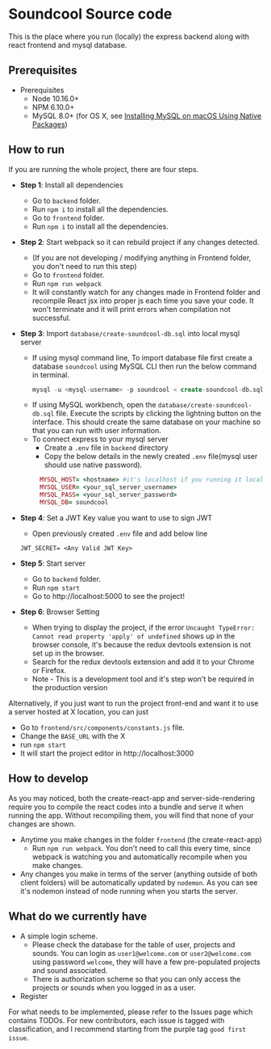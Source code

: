 # Soundcool Source code

This is the place where you run (locally) the express backend
along with react frontend and mysql database.

## Prerequisites

- Prerequisites
  - Node 10.16.0+
  - NPM 6.10.0+
  - MySQL 8.0+ (for OS X, see [Installing MySQL on macOS Using Native Packages](https://dev.mysql.com/doc/mysql-osx-excerpt/5.7/en/osx-installation-pkg.html))

## How to run

If you are running the whole project, there are four steps.

- **Step 1**: Install all dependencies

  - Go to `backend` folder.
  - Run `npm i` to install all the dependencies.
  - Go to `frontend` folder.
  - Run `npm i` to install all the dependencies.

- **Step 2**: Start webpack so it can rebuild project if any changes detected.

  - (If you are not developing / modifying anything in Frontend folder, you don't need to run this step)
  - Go to `frontend` folder.
  - Run `npm run webpack`
  - It will constantly watch for any changes made in Frontend folder and recompile React jsx into proper js each time you save your code. It won't terminate and it will print errors when compilation not successful.

- **Step 3**: Import `database/create-soundcool-db.sql` into local mysql server
  - If using mysql command line, To import database file first create a database `soundcool` using MySQL CLI then run the below command in terminal.
    ```sql
    mysql -u <mysql-username> -p soundcool < create-soundcool-db.sql
    ```
  - If using MySQL workbench, open the `database/create-soundcool-db.sql` file.
    Execute the scripts by clicking the lightning button on the interface. This should create
    the same database on your machine so that you can run with user information.
  - To connect express to your mysql server
    - Create a `.env` file in `backend` directory
    - Copy the below details in the newly created `.env` file(mysql user should use native password).
    ```ruby
      MYSQL_HOST= <hostname> #it's localhost if you running it locally
      MYSQL_USER= <your_sql_server_username>
      MYSQL_PASS= <your_sql_server_password>
      MYSQL_DB= soundcool
    ```
- **Step 4**: Set a JWT Key value you want to use to sign JWT
  - Open previously created `.env` file and add below line
  ```
  JWT_SECRET= <Any Valid JWT Key>
  ```
- **Step 5**: Start server

  - Go to `backend` folder.
  - Run `npm start`
  - Go to http://localhost:5000 to see the project!

- **Step 6**: Browser Setting
  - When trying to display the project, if the error `Uncaught TypeError: Cannot read property 'apply' of undefined` shows up in the browser console, it's because the redux devtools extension is not set up in the browser.
  - Search for the redux devtools extension and add it to your Chrome or Firefox.
  - Note - This is a development tool and it's step won't be required in the production version

Alternatively, if you just want to run the project front-end and want it to use a server hosted at X location, you can just

- Go to `frontend/src/components/constants.js` file.
- Change the `BASE_URL` with the X
- run `npm start`
- It will start the project editor in http://localhost:3000

## How to develop

As you may noticed, both the create-react-app and server-side-rendering
require you to compile the react codes into a bundle and serve it when running the app.
Without recompiling them, you will find that none of your changes are shown.

- Anytime you make changes in the folder `frontend` (the create-react-app)
  - Run `npm run webpack`. You don't need to call this every time, since webpack is watching you and automatically recompile when you make changes.
- Any changes you make in terms of the server (anything outside of both client folders)
  will be automatically updated by `nodemon`. As you can see it's nodemon instead of node
  running when you starts the server.

## What do we currently have

- A simple login scheme.
  - Please check the database for the table of user, projects and sounds.
    You can login as `user1@welcome.com` or `user2@welcome.com` using password `welcome`, they will have a few pre-populated projects and
    sound associated.
  - There is authorization scheme so that you can only access the projects or sounds
    when you logged in as a user.
- Register

For what needs to be implemented, please refer to the Issues page which contains TODOs.
For new contributors, each issue is tagged with classification, and I recommend starting from
the purple tag `good first issue`.
